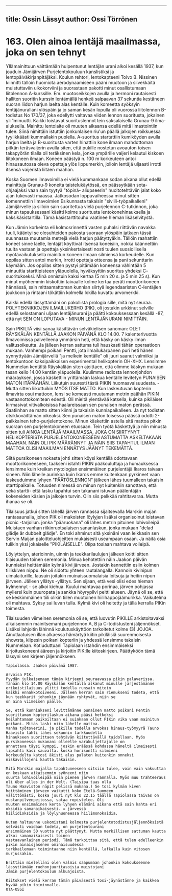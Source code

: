 
---
title: Ossin Lässyt
author: Ossi Törrönen
---

    
# 163. Olen ainoa lentäjä maailmassa, joka on sen tehnyt 
Yllämainittuun väittämään huipentunut lentäjän urani alkoi kesällä 1937, kun jouduin Jämijärven Purjelentokouluun 
kanslistiksi ja lentopäiväkirjanpitäjäksi. Koulun rehtori, lentokapteeni Toivo B. Nissinen kiinnitti tällöin huomiota 
aerodynaamiseen pääni muotoon ja siivekkäitä muistuttaviin ulkokorviini ja suorastaan pakotti minut osallistumaan 
liitolennon A-kurssille. Em. muotoseikkojen avulla ja hermoni rautaisesti halliten suoritin kurssin lentämällä henkeä 
salpaavan 37 sekuntia kestäneen suoran liidon harjun laelta alas kentälle. Kuin komeetta syöksyin lentäjänurallani 
ylöspäin ja jo saman kesän lopulla oli vuorossa liitolennon B-todistus No 170/37, joka edellytti valtavaa viiden 
lennon suoritusta, jokainen yli 1minuutti. Kaikki loistavat suorituslennot tein saksalaisella Grunau-9 ilma-aluksella. 
Mainittu lentolaite oli muuten aikaansa edellä mitä ilmastointiin tulee. Siinä nimittäin istuttiin jonkunlaisen riu'un 
päällä jalkojen roikkuessa tyylikkäästi kummallakin puolella. A-suoritus startattiin kumiköyden avulla harjun laelta 
ja B-suoritusta varten hinattiin kone ilmaan mahdottoman pitkän teräsvaijerin avulla siten, että pukille nostetun 
avoauton toisen takapyörän tilalla oli teräksinen kela, jonka ympärille vaijeri kelautui kiskoen liitokoneen ilmaan. 
Koneen päästyä n. 100 m korkeuteen antoi hinausautossa oleva opettaja ylös lippumerkin, jolloin lentäjä uljaasti 
irrotti itsensä vaijerista liitäen maahan. 


Koska Suomen ilmavoimilla ei vielä kummankaan sodan aikana ollut edellä mainittuja Grunau-9 koneita 
taistelukäytössä, en päässytkään sota-ohjaajaksi vaan sain tyytyä "töpinä- aliupseerin" huoltotehtäviin jalat koko 
ajan tukevasti maassa. Jatkosodan loppuvaiheessa minut sitten komennettiin Ilmavoimien Esikunnasta takaisin 
"siviili-työpaikalleni" Jämijärvelle ja silloin sain suoritettua vielä purjelennon C-tutkinnon, joka minun 
tapauksessani käsitti kolme suoritusta lentokonehinauksella ja kaksikäsistartilla. Tämä käsistarttitouhu vaatinee 
hieman lisäselvitystä. 


Kun Jämin korkeinta eli kolmosrinnettä vasten puhalsi riittävän navakka tuuli, kääntyi se olosuhteiden pakosta 
suoraan ylöspäin jatkaen tässä suunnassa muutamia metrejä vielä harjun päätyttyäkin. Tällöin raahattiin koneet sinne 
laelle, lentäjät köyttivät itsensä koneisiin, nokka käännettiin tuulta vastaan ja opettaja yksinkertaisesti nosti tuulen 
suosiollisella myötävaikutuksella mainitun koneen ilmaan silmiensä korkeudelle. Kun oppilas sitten antoi merkin, 
irrotti opettaja otteensa ja pani sekunttarin käymään. Jos oppilas sitten pystyi pitämään koneensa vähintään 5 
minuuttia starttipisteen yläpuolella, hyväksyttiin suoritus yhdeksi C- suoritukseksi. Minä onnistuin kaksi kertaa (5 
min 20 s. ja 5 min 25 s). Kun minut myöhemmin kiskottiin taivaalle kolme kertaa peräti moottorikoneen hännässä, 
sain mittaamattoman kunnian siirtyä legendaaristen C-lentäjien joukkoon ja rintaani tökättiin kolmella lokilla 
kuvattu arvomerkki. 


Kaikki edellä lässyttämäni on pakollista prologia sille, mitä nyt seuraa. POLYTEKNIKKOJEN ILMAILUKERHO 
(PIK), oli jostakin urkkinut selville edellä selostamani uljaan lentäjänurani ja päätti kokouksessaan kesällä -87, että 
nyt SEN ON LOPUTAVA - MINUN LENTÄJÄNURANI NIMITTÄIN.

 
Sain PIKILTÄ viisi sanaa käsittävän selväkielisen sanoman: OLET RÄYSKÄLÄN KENTÄLLÄ JAAKON 
PÄIVÄNÄ KLO 14.00. 7 kalenterivuotta Ilmavoimissa palvelleena ymmärsin heti, että käsky on käsky ilman 
valitusoikeutta. Ja jälleen kerran sattuma tuli hauskasti tähän operaatioon mukaan. Vanhempi poikani Pentti, jota 
ilmailukärpänen puri heti hänen synnyttyään Jämijärvellä "ja melkein kentälle" oli juuri saanut valmiiksi ja 
lentokuntoon kaksipaikkaisen experimental helikopterin OH-XHX. Lensimme Nummelan kentältä Räyskälään siten 
ajoittaen, että olimme käskyn mukaan tasan kello 14.00 kentän yläpuolella. Kuulimme radiosta lennonjohdon 
määräyksen, jossa käskettiin yrittämään laskua kentälle levitetyn PUNAISEN MATON ITÄPÄÄHÄN. Liikutuin 
suuresti tästä PIKIN huomaavaisuudesta. - Mutta sitten liikuttuikin MYÖS ITSE MATTO. Kun laskeutuvan 
kopterin ilmavirta osui mattoon, lensi se komeasti muutaman metrin päähän PIKIN vastaanottokomitean edestä. Oli 
mieltä ylentävää katsella, kuinka pikiläiset kirmasivat vitivalkoisissa haalareissaan sen punaisen maton perässä. 
Saatiinhan se matto sitten kiinni ja takaisin kunniapaikalleen. Ja nyt todistan otsikkoväittämän oikeaksi. Sen 
punaisen maton toisessa päässä odotti 2-paikkainen teho-purjelentokone. Minun käskettiin astella sitä mattoa pitkin 
suoraan sen purjelentokoneen etuosaan. Tein työtä käskettyä ja niin minusta sitten tuli AINOA LENTÄJÄ 
MAAILMASSA, JOKA ON SIIRTYNYT HELIKOPTERISTA PURJELENTOKONEESEEN ASTUMATTA 
ASKELTAKAAN MAAHAN. NÄIN OLI PIK MÄÄRÄNNYT JA NÄIN SIIS TAPAHTUI. ILMAN MATTOA 
OLISI MAAILMAN ENNÄTYS JÄÄNYT TEKEMÄTTÄ. 


Siitä pursikoneen nokasta johti sitten köysi kentällä odottavaan moottorikoneeseen, taakseni istahti PIKIN 
pääkouluttaja ja humauksessa lensimme kuin kreikan mytologian ensimmäinen purjelentäjä Ikaros taivaan sineen. 
Niin lähelle aurinkoa kuin Ikaros emme kuitenkaan pyrkineet vaan laskeuduimme lyhyen "PÄÄTÖSLENNON" 
jälkeen lähes tuumalleen takaisin starttipaikalle. Totuuden nimessä on minun nyt kuitenkin sanottava, että sekä 
startti- että lasku tapahtui sen takanani istuvan päälentäjän kokeneiden käsien ja jalkojen turvin. Olin siis pelkkää 
rahtitavaraa. Mutta ihanaa se oli. 


Tilaisuus jatkui sitten lähellä järven rannassa sijaitsevalla Marskin majan rantasaunalla, johon PIK oli makoisten 
löylyjen lisäksi organisoinut loistavan picnic -tarjoilun. jonka "pääruokana" oli lähes metrin pituinen lohivoileipä. 
Muistaen vanhan riikinruotsalaisen sananlaskun, jonka mukaan "delad glädje är dubbelt glädje". En toki ahminut 
sitä yksinäni vaan leikkasin sen Servin Maijan paloitteluohjeitten mukaisesti useampaan osaan. Ja näitä osia tulikin 
yksi jokaiselle "PIKILÄISELLE". Olipa tosiaan mahtava voileipä. 


Löylyttelyn, aterioinnin, uinnin ja teekkarilaulujen jälkeen koitti sitten tilaisuuden toinen seremonia. Minua 
kehotettiin näin Jaakon päivän kunniaksi heittämään kylmä kivi järveen. Jostakin kannettiin esiin kolmen tiiliskiven 
nippu. Ne oli sidottu yhteen rautalangalla. Kannoin kivinipun uimalaiturille, lausuin joitakin muinaissuomalaisia 
loitsuja ja heitin nipun järveen. Jälleen yllätys -yllätys. Sen sijaan, että vesi olisi edes hieman kylmennyt - se alkoi 
kiehua. Kuului mahtavaa porinaa, järven pohjassa myllersi kuin puuropata ja sankka höyrypilvi peitti alueen. Jäynä 
oli se, että se keskimmäinen tiili olikin tiilen muotoinen hiilihappojäämurikka. Vaikutelma oli mahtava. Syksy sai 
luvan tulla. Kylmä kivi oli heitetty ja tällä kerralla PIKin toimesta. 


Tilaisuuden viimeinen seremonia oli se, että luovutin PIKILLE arkistoitavaksi aikaisemmin mainitsemani 
purjelennon A, B ja C-todistusteni jäljennökset. Lisäksi lahjoitin lähinnä koulutuskäyttöön tarkoitetut kolme (3) 
JOJOA. Ainutlaatuisen illan alkaessa hämärtyä kiitin pikiläisiä suurenmoisesta showsta, kiipesin poikani kopteriin ja 
yhdessä lensimme takaisin Nummelaan. Kotiuduttuani Tapiolaan istahdin ensimmäiseksi kirjoituskoneeni ääreen ja 
kirjoitin PIK:lle kiitoskirjeen. Päättyköön tämä lässyni sen kirjeen jäljennökseen. 


    Tapiolassa. Jaakon päivänä 1987. 
    
    Arvoisa P1K. 
    Pyydän julkaisemaan tämän kirjeeni seuraavassa pikin palaverissa. 
    Tänään klo 14.00 Räyskälän kentällä alkanut minulle järjestämänne erikoistilaisuus ylitti todella runsain mitoin 
    kaikki ennakkotoiveeni. Jälleen kerran sain riemukseni todeta, että kun teekkarit johonkin jäynään ryhtyvät, niin se 
    on aina viimeisen päälle. 
    
    Se, että kunniakseni levittämänne punainen matto poikani Pentin suorittaman kopterilaskun aikana pääsi hetkeksi 
    heilahtamaan paikoiltaan ei suinkaan ollut PIKin vika vaan mainitun poikani. Mitäs laski niin lähelle mattoa. 
    Vanha työtoverini, ja pikille todella arvokas hinaus-työmyyrä Tauno Haavisto lähti lähes sekunnin tarkkuudella 
    hinaukseen suorittaen tehtävän kiitettävällä taidollaan. Myös pursikoneessa mukanani olleelle varakuljettajalle on 
    annettava täysi kymppi, joskin eräässä kohdassa häneltä ilmeisesti lipsahti käsi sauvalta. koska horisontti silmieni 
    korkeudelta katosi äkisti alas palaten kuitenkin onneksi niskavillojeni kautta takaisin.
    
    Mitä Marskin majalla tapahtuneeseen sitsiin tulee, voin vain vakuuttaa en koskaan aikaisemmin syöneeni niin 
    suurta lohivoileipää niin pienen järven rannalla. Myös muu trahteeraus oli über alles in der Welt. (Taisipa taas olla 
    Tauno Haaviston näpit pelissä mukana.) Se tosi kylmän kiven heittäminen järveen vaikutti koko Etelä-Suomeen 
    välittömästi, koska juuri nyt klo 22.15 täällä Tapiolassa taivas on mustanpilvenpeitossa, sataa ropistelee. Oli 
    muuten ensimmäinen kerta lyhyen elämäni aikana että sain kahta eri oksidia samanaikaisesti. = järvessä 
    hiilidioksidia ja löylyhuoneessa hiilimonoksidia. 
    
    Kuten haltuunne uskomistani kolmesta purjelentotodistusjäljennöksistä selvästi voidaan todeta, on purjelentourani 
    ensimmäinen 50 vuotta nyt päättynyt. Mutta merkillisen sattuman kautta alkoi samanaikaisesti toinen 
    vastaavanlainen periodi. Tämä tarkoittaa sitä, että tulen edelleenkin pikin ainaisjäsenen ominaisuudessa 
    tarkkailemaan toimintaanne niin kentällä, lafkalla kuin vitosen murjussakin. 
    
    Erittäin mielelläni olen valmis saapumaan johonkin kokoukseenne lässyttämään ruohonjuuritasoisia muistojani 
    Jämin purjelentokoulun alkuajoista. 
    
    Kiitokset vielä kerran tämän päiväsestä tosi-jäynästänne ja kaikkea hyvää pikin toiminnalle. 
    OTA-OSSI 


